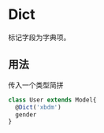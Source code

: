 # Dict

标记字段为字典项。

## 用法

传入一个类型简拼

```js
class User extends Model{
  @Dict('xbdm')
  gender
}
```

